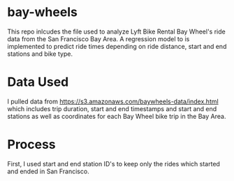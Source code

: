 # bay-wheels
This repo inlcudes the file used to analyze Lyft Bike Rental Bay Wheel's ride data from the San Francisco Bay Area.
A regression model to is implemented to predict ride times depending on ride distance, start and end stations and bike type.

# Data Used
I pulled data from https://s3.amazonaws.com/baywheels-data/index.html which includes trip duration, start and end timestamps and start and end stations as well as coordinates for each Bay Wheel bike trip in the Bay Area.

# Process
First, I used start and end station ID's to keep only the rides which started and ended in San Francisco. 


